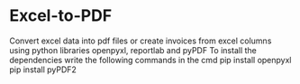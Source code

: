 # Excel-to-PDF
Convert excel data into pdf files or create invoices from excel columns using python libraries openpyxl, reportlab and pyPDF
To install the dependencies write the following commands in the cmd
pip install openpyxl
pip install pyPDF2
